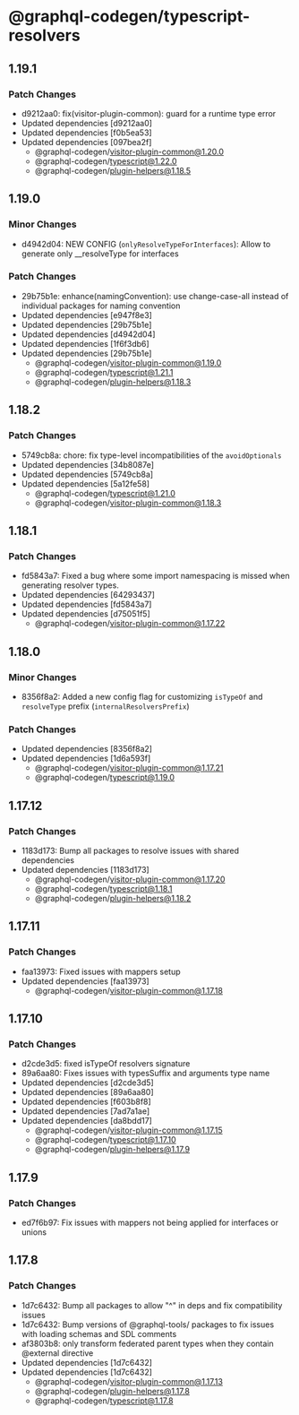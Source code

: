 # @graphql-codegen/typescript-resolvers

## 1.19.1

### Patch Changes

- d9212aa0: fix(visitor-plugin-common): guard for a runtime type error
- Updated dependencies [d9212aa0]
- Updated dependencies [f0b5ea53]
- Updated dependencies [097bea2f]
  - @graphql-codegen/visitor-plugin-common@1.20.0
  - @graphql-codegen/typescript@1.22.0
  - @graphql-codegen/plugin-helpers@1.18.5

## 1.19.0

### Minor Changes

- d4942d04: NEW CONFIG (`onlyResolveTypeForInterfaces`): Allow to generate only \_\_resolveType for interfaces

### Patch Changes

- 29b75b1e: enhance(namingConvention): use change-case-all instead of individual packages for naming convention
- Updated dependencies [e947f8e3]
- Updated dependencies [29b75b1e]
- Updated dependencies [d4942d04]
- Updated dependencies [1f6f3db6]
- Updated dependencies [29b75b1e]
  - @graphql-codegen/visitor-plugin-common@1.19.0
  - @graphql-codegen/typescript@1.21.1
  - @graphql-codegen/plugin-helpers@1.18.3

## 1.18.2

### Patch Changes

- 5749cb8a: chore: fix type-level incompatibilities of the `avoidOptionals`
- Updated dependencies [34b8087e]
- Updated dependencies [5749cb8a]
- Updated dependencies [5a12fe58]
  - @graphql-codegen/typescript@1.21.0
  - @graphql-codegen/visitor-plugin-common@1.18.3

## 1.18.1

### Patch Changes

- fd5843a7: Fixed a bug where some import namespacing is missed when generating resolver types.
- Updated dependencies [64293437]
- Updated dependencies [fd5843a7]
- Updated dependencies [d75051f5]
  - @graphql-codegen/visitor-plugin-common@1.17.22

## 1.18.0

### Minor Changes

- 8356f8a2: Added a new config flag for customizing `isTypeOf` and `resolveType` prefix (`internalResolversPrefix`)

### Patch Changes

- Updated dependencies [8356f8a2]
- Updated dependencies [1d6a593f]
  - @graphql-codegen/visitor-plugin-common@1.17.21
  - @graphql-codegen/typescript@1.19.0

## 1.17.12

### Patch Changes

- 1183d173: Bump all packages to resolve issues with shared dependencies
- Updated dependencies [1183d173]
  - @graphql-codegen/visitor-plugin-common@1.17.20
  - @graphql-codegen/typescript@1.18.1
  - @graphql-codegen/plugin-helpers@1.18.2

## 1.17.11

### Patch Changes

- faa13973: Fixed issues with mappers setup
- Updated dependencies [faa13973]
  - @graphql-codegen/visitor-plugin-common@1.17.18

## 1.17.10

### Patch Changes

- d2cde3d5: fixed isTypeOf resolvers signature
- 89a6aa80: Fixes issues with typesSuffix and arguments type name
- Updated dependencies [d2cde3d5]
- Updated dependencies [89a6aa80]
- Updated dependencies [f603b8f8]
- Updated dependencies [7ad7a1ae]
- Updated dependencies [da8bdd17]
  - @graphql-codegen/visitor-plugin-common@1.17.15
  - @graphql-codegen/typescript@1.17.10
  - @graphql-codegen/plugin-helpers@1.17.9

## 1.17.9

### Patch Changes

- ed7f6b97: Fix issues with mappers not being applied for interfaces or unions

## 1.17.8

### Patch Changes

- 1d7c6432: Bump all packages to allow "^" in deps and fix compatibility issues
- 1d7c6432: Bump versions of @graphql-tools/ packages to fix issues with loading schemas and SDL comments
- af3803b8: only transform federated parent types when they contain @external directive
- Updated dependencies [1d7c6432]
- Updated dependencies [1d7c6432]
  - @graphql-codegen/visitor-plugin-common@1.17.13
  - @graphql-codegen/plugin-helpers@1.17.8
  - @graphql-codegen/typescript@1.17.8
